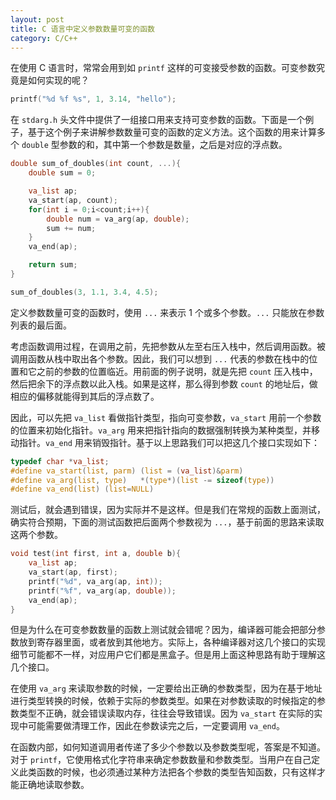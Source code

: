 ```yaml
---
layout: post
title: C 语言中定义参数数量可变的函数
category: C/C++
---
```


在使用 C 语言时，常常会用到如 `printf` 这样的可变接受参数的函数。可变参数究竟是如何实现的呢？

```c
printf("%d %f %s", 1, 3.14, "hello");
```

在 `stdarg.h` 头文件中提供了一组接口用来支持可变参数的函数。下面是一个例子，基于这个例子来讲解参数数量可变的函数的定义方法。这个函数的用来计算多个 `double` 型参数的和，其中第一个参数是数量，之后是对应的浮点数。

```c
double sum_of_doubles(int count, ...){
    double sum = 0;

    va_list ap;
    va_start(ap, count);
    for(int i = 0;i<count;i++){
        double num = va_arg(ap, double);
        sum += num;
    }
    va_end(ap);

    return sum;
}

sum_of_doubles(3, 1.1, 3.4, 4.5);
```

定义参数数量可变的函数时，使用 `...` 来表示 1 个或多个参数。`...` 只能放在参数列表的最后面。

考虑函数调用过程，在调用之前，先把参数从左至右压入栈中，然后调用函数。被调用函数从栈中取出各个参数。因此，我们可以想到 `...` 代表的参数在栈中的位置和它之前的参数的位置临近。用前面的例子说明，就是先把 `count` 压入栈中，然后把余下的浮点数以此入栈。如果是这样，那么得到参数 `count` 的地址后，做相应的偏移就能得到其后的浮点数了。

因此，可以先把 `va_list` 看做指针类型，指向可变参数，`va_start` 用前一个参数的位置来初始化指针。`va_arg` 用来把指针指向的数据强制转换为某种类型，并移动指针。`va_end` 用来销毁指针。基于以上思路我们可以把这几个接口实现如下：

```c
typedef char *va_list;
#define va_start(list, parm) (list = (va_list)&parm)
#define va_arg(list, type)   *(type*)(list -= sizeof(type))
#define va_end(list) (list=NULL)
```

测试后，就会遇到错误，因为实际并不是这样。但是我们在常规的函数上面测试，确实符合预期，下面的测试函数把后面两个参数视为 `...`，基于前面的思路来读取这两个参数。

```c
void test(int first, int a, double b){
    va_list ap;
    va_start(ap, first);
    printf("%d", va_arg(ap, int));
    printf("%f", va_arg(ap, double));
    va_end(ap);
}
```

但是为什么在可变参数数量的函数上测试就会错呢？因为，编译器可能会把部分参数放到寄存器里面，或者放到其他地方。实际上，各种编译器对这几个接口的实现细节可能都不一样，对应用户它们都是黑盒子。但是用上面这种思路有助于理解这几个接口。

在使用 `va_arg` 来读取参数的时候，一定要给出正确的参数类型，因为在基于地址进行类型转换的时候，依赖于实际的参数类型。如果在对参数读取的时候指定的参数类型不正确，就会错误读取内存，往往会导致错误。因为 `va_start` 在实际的实现中可能需要做清理工作，因此在参数读完之后，一定要调用 `va_end`。

在函数内部，如何知道调用者传递了多少个参数以及参数类型呢，答案是不知道。对于 `printf`，它使用格式化字符串来确定参数数量和参数类型。当用户在自己定义此类函数的时候，也必须通过某种方法把各个参数的类型告知函数，只有这样才能正确地读取参数。